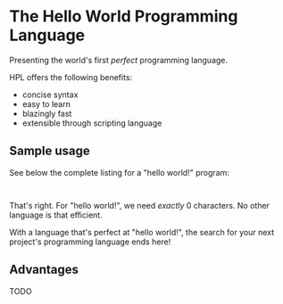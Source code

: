 # The Hello World Programming Language

Presenting the world's first _perfect_ programming language.

HPL offers the following benefits:

* concise syntax
* easy to learn
* blazingly fast
* extensible through scripting language

## Sample usage

See below the complete listing for a "hello world!" program:

```
 
```

That's right. For "hello world!", we need _exactly_ 0 characters.
No other language is that efficient.

With a language that's perfect at "hello world!", the search for your next project's programming language ends here!

## Advantages

TODO

